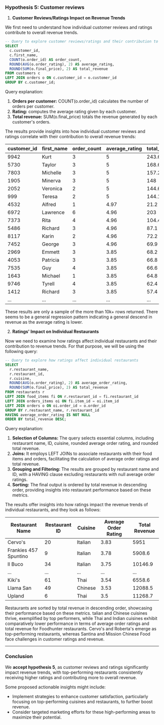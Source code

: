 ### Hypothesis 5: Customer reviews
1. **Customer Reviews/Ratings Impact on Revenue Trends**

We first need to understand how individual customer reviews and ratings contribute to overall revenue trends.


```sql
-- Query to explore customer reviews/ratings and their contribution to revenue trends
SELECT
  c.customer_id,
  c.first_name,
  COUNT(o.order_id) AS order_count,
  ROUND(AVG(o.order_rating), 2) AS average_rating,
  ROUND(SUM(o.final_price), 2) AS total_revenue
FROM customers c
LEFT JOIN orders o ON c.customer_id = o.customer_id
GROUP BY c.customer_id;
```
Query explanation: 

1. **Orders per customer:** COUNT(o.order_id) calculates the number of orders per customer.
2. **Rating:** computes the average rating given by each customer.
3. **Total revenue:** SUM(o.final_price) totals the revenue generated by each customer's orders.

The results provide insights into how individual customer reviews and ratings correlate with their contribution to overall revenue trends:

| customer_id | first_name | order_count | average_rating | total_revenue |
|-------------|------------|-------------|-----------------|---------------|
| 9942        | Kurt       | 3           | 5               | 243.6         |
| 5730        | Taylor     | 3           | 5               | 168.6         |
| 7803        | Michelle   | 3           | 5               | 157.2         |
| 1905        | Minerva    | 3           | 5               | 148           |
| 2052        | Veronica   | 2           | 5               | 144.6         |
| 999         | Teresa     | 2           | 5               | 144.1         |
| 4532        | Alfred     | 1           | 4.97            | 21.2          |
| 6972        | Lawrence   | 6           | 4.96            | 203           |
| 7373        | Rita       | 4           | 4.96            | 104.4         |
| 5486        | Richard    | 3           | 4.96            | 87.1          |
| 8117        | Karin      | 2           | 4.96            | 72.2          |
| 7452        | George     | 3           | 4.96            | 69.9          |
| 2969        | Emmett     | 3           | 3.85            | 68.2          |
| 4053        | Patricia   | 3           | 3.85            | 66.8          |
| 7535        | Guy        | 4           | 3.85            | 66.6          |
| 1643        | Michael    | 1           | 3.85            | 64.8          |
| 9746        | Tyrell     | 4           | 3.85            | 62.4          |
| 1412        | Richard    | 3           | 3.85            | 57.4          |
| ...         | ...        | ...         | ...             | ...           |


These results are only a sample of the more than 10k+ rows returned. There seems to be a general regression pattern indicating a general descend in revenue as the average rating is lower. 


2. **Ratings' Impact on Individual Restaurants**

Now we need to examine how ratings affect individual restaurants and their contribution to revenue trends. For that purpose, we will be using the following query:

```sql
-- Query to explore how ratings affect individual restaurants
SELECT
  r.restaurant_name,
  r.restaurant_id,
  r.cuisine,
  ROUND(AVG(o.order_rating), 2) AS average_order_rating,
  ROUND(SUM(o.final_price), 2) AS total_revenue
FROM restaurants r
LEFT JOIN food_items fi ON r.restaurant_id = fi.restaurant_id
LEFT JOIN orders_items oi ON fi.item_id = oi.item_id
LEFT JOIN orders o ON oi.order_id = o.order_id
GROUP BY r.restaurant_name, r.restaurant_id
HAVING average_order_rating IS NOT NULL
ORDER BY total_revenue DESC;

```

Query explanation:

1. **Selection of Columns:** The query selects essential columns, including restaurant name, ID, cuisine, rounded average order rating, and rounded total revenue.
2. **Joins:** It employs LEFT JOINs to associate restaurants with their food items and orders, facilitating the calculation of average order ratings and total revenue.
3. **Grouping and Filtering:** The results are grouped by restaurant name and ID, with a HAVING clause excluding restaurants with null average order ratings.
4. **Sorting:** The final output is ordered by total revenue in descending order, providing insights into restaurant performance based on these metrics.

The results offer insights into how ratings impact the revenue trends of individual restaurants, and they look as follows:

| Restaurant Name             | Restaurant ID | Cuisine | Average Order Rating | Total Revenue |
|-----------------------------|---------------|---------|-----------------------|---------------|
| Cervo's                     | 20            | Italian | 3.83                  | 5951          |
| Frankies 457 Spuntino       | 9             | Italian | 3.78                  | 5908.6        |
| Il Buco                     | 34            | Italian | 3.75                  | 10146.9       |
| ...                         | ...           | ...     | ...                   | ...           |
| Kiki's                      | 61            | Thai    | 3.54                  | 6558.6        |
| Llama San                   | 49            | Chinese | 3.53                  | 12088.5       |
| Upland                       | 6            | Thai    | 3.5                   | 11268.7       |

Restaurants are sorted by total revenue in descending order, showcasing their performance based on these metrics. talian and Chinese cuisines thrive, exemplified by top performers, while Thai and Indian cuisines exhibit comparatively lower performance in terms of average order ratings and total revenue for Foodhunter restaurants.  Cervo's and Roberta's emerge as top-performing restaurants, whereas Santina and Mission Chinese Food face challenges in customer ratings and revenue.


---



### Conclusion

We **accept hypothesis 5**, as customer reviews and ratings significantly impact revenue trends, with top-performing restaurants consistently receiving higher ratings and contributing more to overall revenue.

Some proposed actionable insights might include:
- Implement strategies to enhance customer satisfaction, particularly focusing on top-performing cuisines and restaurants, to further boost revenue. 
- Consider targeted marketing efforts for these high-performing areas to maximize their potential.
